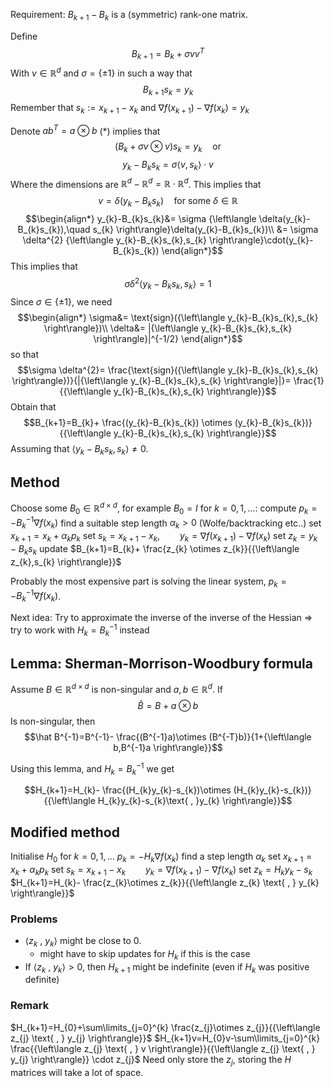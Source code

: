 Requirement:
$B_{k+1}-B_{k}$ is a (symmetric) rank-one matrix.

Define 
$$B_{k+1}=B_{k}+\sigma vv^{T}$$
With $v\in\mathbb{R}^{d}$ and $\sigma=\{\pm 1 \}$  in such a way that
$$B_{k+1}s_{k}=y_{k}\tag{*}$$
Remember that $s_{k}:=x_{k+1}-x_{k}$  and $\nabla f(x_{k+1})-\nabla f(x_{k})=y_{k}$

Denote $ab^{T}= a\otimes b$ 
$(*)$ implies that
$$(B_{k}+\sigma v \otimes v)s_{k}=y_{k}\quad \text{or}$$
$$y_{k}-B_{k}s_{k}=\sigma {\left\langle v ,s_{k}\right\rangle}\cdot v$$
Where the dimensions are $\mathbb{R}^{d}-\mathbb{R}^{d}=\mathbb{R} \cdot \mathbb{R}^{d}$. This implies that
$$v=\delta(y_{k}-B_{k}s_{k})\quad\text{for some }\delta\in \mathbb{R}$$
$$\begin{align*}
y_{k}-B_{k}s_{k}&=  \sigma {\left\langle \delta(y_{k}-B_{k}s_{k}),\quad s_{k} \right\rangle}\delta(y_{k}-B_{k}s_{k})\\
&= \sigma \delta^{2} {\left\langle y_{k}-B_{k}s_{k},s_{k} \right\rangle}\cdot(y_{k}-B_{k}s_{k})
\end{align*}$$
This implies that 
$$\sigma \delta^{2}{\left\langle y_{k}-B_{k}s_{k},s_{k} \right\rangle}=1$$
Since $\sigma\in \{\pm1 \}$, we need
$$\begin{align*}
\sigma&= \text{sign}({\left\langle y_{k}-B_{k}s_{k},s_{k} \right\rangle})\\
\delta&= |{\left\langle y_{k}-B_{k}s_{k},s_{k} \right\rangle}|^{-1/2}
\end{align*}$$
so that
$$\sigma \delta^{2}= \frac{\text{sign}({\left\langle y_{k}-B_{k}s_{k},s_{k} \right\rangle})}{|{\left\langle y_{k}-B_{k}s_{k},s_{k} \right\rangle}|}= \frac{1}{{\left\langle y_{k}-B_{k}s_{k},s_{k} \right\rangle}}$$
Obtain that
$$B_{k+1}=B_{k}+ \frac{(y_{k}-B_{k}s_{k}) \otimes (y_{k}-B_{k}s_{k})}{{\left\langle y_{k}-B_{k}s_{k},s_{k} \right\rangle}}$$
Assuming that ${\left\langle y_{k}-B_{k}s_{k},s_{k} \right\rangle}≠0$.

## Method
Choose some $B_{0}\in \mathbb{R}^{d \times d}$, for example $B_{0}=I$
for $k=0,1,\dots$:
	compute $p_{k}=-B_{k}^{-1}\nabla f(x_{k})$
	find a suitable step length $\alpha_{k}>0$ (Wolfe/backtracking etc..)
	set $x_{k+1}=x_{k}+\alpha_{k} p_{k}$
	set $s_{k}=x_{k+1}-x_{k},\qquad y_{k}=\nabla f(x_{k+1})-\nabla f(x_{k})$
	set $z_{k}=y_{k}-B_{k}s_{k}$
	update $B_{k+1}=B_{k}+ \frac{z_{k} \otimes z_{k}}{{\left\langle z_{k},s_{k} \right\rangle}}$ 

Probably the most expensive part is solving the linear system, $p_{k}=-B_{k}^{-1}\nabla f(x_{k})$.

Next idea: Try to approximate the inverse of the inverse of the Hessian
$\Rightarrow\quad$ try to work with $H_{k}=B_{k}^{-1}$ instead

## Lemma: Sherman-Morrison-Woodbury formula
Assume $B\in\mathbb{R}^{d \times d}$ is non-singular and $a,b\in \mathbb{R}^{d}$. If 
$$\hat B=B+a \otimes b$$
Is non-singular, then
$$\hat B^{-1}=B^{-1}- \frac{(B^{-1}a)\otimes (B^{-T}b)}{1+{\left\langle b,B^{-1}a \right\rangle}}$$

Using this lemma, and $H_{k}=B_{k}^{-1}$ we get

$$H_{k+1}=H_{k}- \frac{(H_{k}y_{k}-s_{k})\otimes (H_{k}y_{k}-s_{k})}{{\left\langle H_{k}y_{k}-s_{k}\text{ , }y_{k} \right\rangle}}$$
## Modified method
Initialise $H_{0}$
for $k=0,1,\dots$
	$p_{k}=-H_{k}\nabla f(x_{k})$
	find a step length $\alpha_{k}$
	set $x_{k+1}=x_{k}+\alpha_{k}p_{k}$
	set $s_{k}=x_{k+1}-x_{k}\qquad y_{k}=\nabla f(x_{k+1})-\nabla f(x_{k})$
	set $z_{k}=H_{k}y_{k}-s_{k}$
	$H_{k+1}=H_{k}- \frac{z_{k}\otimes z_{k}}{{\left\langle z_{k} \text{ , } y_{k} \right\rangle}}$

### Problems
* ${\left\langle z_{k} \text{ , } y_{k} \right\rangle}$ might be close to $0$.
	* might have to skip updates for $H_{k}$ if this is the case
* If ${\left\langle z_{k} \text{ , } y_{k} \right\rangle}>0$, then $H_{k+1}$ might be indefinite (even if $H_{k}$ was positive definite)

### Remark
$H_{k+1}=H_{0}+\sum\limits_{j=0}^{k} \frac{z_{j}\otimes z_{j}}{{\left\langle z_{j} \text{ , } y_{j} \right\rangle}}$ 
$H_{k+1}v=H_{0}v-\sum\limits_{j=0}^{k} \frac{{\left\langle z_{j} \text{ , } v \right\rangle}}{{\left\langle z_{j} \text{ , } y_{j} \right\rangle}} \cdot z_{j}$
Need only store the $z_{j}$, storing the $H$ matrices will take a lot of space.